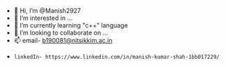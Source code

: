 - 👋 Hi, I’m @Manish2927
- 👀 I’m interested in ...
- 🌱 I’m currently learning "c++" language
- 💞️ I’m looking to collaborate on ...
- 📫 email- b190081@nitsikkim.ac.in
-     linkedIn- https://www.linkedin.com/in/manish-kumar-shah-1bb017229/

<!---
Manish2927/Manish2927 is a ✨ special ✨ repository because its `README.md` (this file) appears on your GitHub profile.
You can click the Preview link to take a look at your changes.
--->
